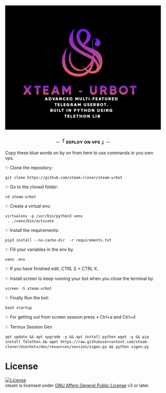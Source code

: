 <p align="center">
  <img src="./resources/extras/logo_readme.jpg" alt="xteam-urbot Logo">
</p>


<h3 align="center">
    ─「 ᴅᴇᴩʟᴏʏ ᴏɴ ᴠᴘs 」─
</h3>


Copy these blue words on by on from here to use commands in you own vps.
</h3>

✨ Clone the repository:
```console
git clone https://github.com/xteam-cloner/xteam-urbot
```

✨ Go to the cloned folder:
```console
cd xteam-urbot
```
✨ Create a virtual env:
```console
virtualenv -p /usr/bin/python3 venv 
 . ./venv/bin/activate
```
✨ Install the requirements:
```console
pip3 install --no-cache-dir  -r requirements.txt
```

✨ Fill your variables in the env by

```console
nano .env
```
✨ If you have finished edit, CTRL S + CTRL X.

✨ Install screen to keep running your bot when you close the terminal by
```console
screen -S xteam-urbot
```
✨ Finally Run the bot:
```console
bash startup
```
✨ For getting out from screen session press
• Ctrl+a and Ctrl+d

✨ Termux Session Gen
```console
apt update && apt upgrade -y && apt install python wget -y && pip install Telethon && wget https://raw.githubusercontent.com/xteam-cloner/Userbotx/dev/resources/session/ssgen.py && python ssgen.py
```
</h3>

# License
[![License](https://www.gnu.org/graphics/agplv3-155x51.png)](LICENSE)   
xteam is licensed under [GNU Affero General Public License](https://www.gnu.org/licenses/agpl-3.0.en.html) v3 or later.
